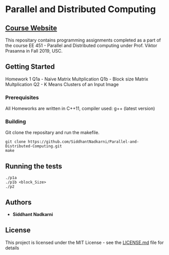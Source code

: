 <!-- # Parallel and Distributed Computing 

[Course Website](https://sites.usc.edu/prasanna/teaching/fall2019/ee451/)

### This repositary contains programming assignments completed as a part of the course EE 451 - Parallel and Distributed computing under Prof. Viktor Prasanna in Fall 2019.
---

##### All Homeworks are done in C++11, compiler used: g++ (latest version)

---
```
HW1

Question 1 - Matrix Multiplications Comparisons
Contains Comparision of Naive Matrix Multiplication vs. Block Matrix Multiplication in terms of their execution time (in ns) and performance (in FLOPS).

Question 2 - K-Means Algorithm (C++ Implementation)
Implemented the K-Means clustering algorithm to cluster pixels of a grayscale image into 4 clusters.
```
Input Image:
![input](https://user-images.githubusercontent.com/19183728/64072012-f231d680-cc3b-11e9-95b1-cc51c30955af.jpg)

Output Image:
![output](https://user-images.githubusercontent.com/19183728/64072015-fc53d500-cc3b-11e9-9df5-ad5519309305.jpg)
 -->

# Parallel and Distributed Computing 

[Course Website](https://sites.usc.edu/prasanna/teaching/fall2019/ee451/)
---
This repositary contains programming assignments completed as a part of the course EE 451 - Parallel and Distributed computing under Prof. Viktor Prasanna in Fall 2019, USC.

## Getting Started

Homework 1 
Q1a - Naive Matrix Multplication
Q1b - Block size Matrix Multplication
Q2 - K Means Clusters of an Input Image

### Prerequisites

All Homeworks are written in C++11, compiler used: g++ (latest version)


### Building

Git clone the repositary and run the makefile.

```
git clone https://github.com/SiddhantNadkarni/Parallel-and-Distributed-Computing.git
make
```


## Running the tests

```
./p1a
./p1b <block_Size>
./p2
```




## Authors

* **Siddhant Nadkarni** 



## License

This project is licensed under the MIT License - see the [LICENSE.md](LICENSE) file for details


